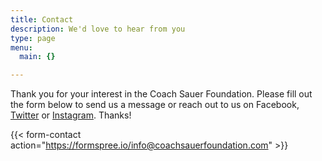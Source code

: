 ```yaml
---
title: Contact
description: We'd love to hear from you
type: page
menu:
  main: {}

---
```

Thank you for your interest in the Coach Sauer Foundation. Please fill out the 
form below to send us a message or reach out to us on Facebook, 
[Twitter](https://twitter.com/coachsauerfndn) or 
[Instagram](https://www.instagram.com/coachsauerfoundation/).  Thanks!

{{< form-contact action="https://formspree.io/info@coachsauerfoundation.com" >}}


